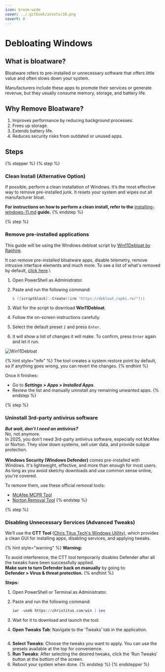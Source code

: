 ```yaml
---
icon: broom-wide
cover: ../.gitbook/assets/10.png
coverY: 0
---
```


# Debloating Windows

## What is bloatware?

Bloatware refers to pre-installed or unnecessary software that offers little value and often slows down your system.&#x20;

Manufacturers include these apps to promote their services or generate revenue, but they usually consume memory, storage, and battery life.

## Why Remove Bloatware?

1. Improves performance by reducing background processes.
2. Frees up storage.
3. Extends battery life.
4. Reduces security risks from outdated or unused apps.

## Steps

{% stepper %}
{% step %}
### Clean Install (Alternative Option)

If possible, perform a clean installation of Windows. It’s the most effective way to remove pre-installed junk. It resets your system and wipes out all manufacturer bloat.

**For instructions on how to perform a clean install, refer to the** [installing-windows-11.md](installing-windows-11.md "mention") **guide.**
{% endstep %}

{% step %}
### Remove pre-installed applications

This guide will be using the Windows debloat script by [Win11Debloat by Raphire](https://github.com/Raphire/Win11Debloat).

It can remove pre-installed bloatware apps, disable telemetry, remove intrusive interface elements and much more. To see a list of what's removed by default, [click here](https://github.com/Raphire/Win11Debloat#default-settings).\


1. Open PowerShell as Administrator.
2.  Paste and run the following command:

    ```powershell
    & ([scriptblock]::Create((irm "https://debloat.raphi.re/")))
    ```
3. Wait for the script to download **Win11Debloat**.
4. Follow the on-screen instructions carefully.
5. Select the default preset _`1`_ and press `Enter`.
6. It will show a list of changes it will make. To confirm, press `Enter` again and let it run.

![Win11Debloat](https://github.com/user-attachments/assets/010dd837-cc12-4b3e-953b-2be66e8dfd4c)

{% hint style="info" %}
The tool creates a system restore point by default, so if anything goes wrong, you can revert the changes.
{% endhint %}

Once it finishes:

* Go to _**Settings > Apps > Installed Apps**_.
* Review the list and manually uninstall any remaining unwanted apps.
{% endstep %}

{% step %}
### Uninstall 3rd-party antivirus software

_**But wait, don’t I need an antivirus?**_\
No, not anymore. \
In 2025, you don’t need 3rd-party antivirus software, especially not McAfee or Norton. They slow down systems, sell user data, and provide subpar protection.\
\
**Windows Security (Windows Defender)** comes pre-installed with Windows. It's lightweight, effective, and more than enough for most users. As long as you avoid sketchy downloads and use common sense online, you're covered.

To remove them, use these official removal tools:

* [McAfee MCPR Tool](https://download.mcafee.com/molbin/iss-loc/SupportTools/MCPR/MCPR.exe)
* [Norton Removal Tool](https://norton.com/nrnr)
{% endstep %}

{% step %}
### Disabling Unnecessary Services (Advanced Tweaks)

We’ll use the **CTT Tool** ([Chris Titus Tech's Windows Utility](https://github.com/ChrisTitusTech/winutil)), which provides a clean GUI for installing apps, disabling services, and applying tweaks.

{% hint style="warning" %}
**Warning:**&#x20;

To avoid interference, the CTT tool temporarily disables Defender after all the tweaks have been successfully applied.\
**Make sure to turn Defender back on manually** by going to:\
**Defender > Virus & threat protection.**
{% endhint %}

**Steps:**

1. Open PowerShell or Terminal as Administrator.
2.  Paste and run the following command:

    ```powershell
    iwr -useb https://christitus.com/win | iex
    ```
3. Wait for it to download and launch the tool.&#x20;
4. **Open Tweaks Tab**: Navigate to the ‘Tweaks’ tab in the application.

<figure><img src="https://github.com/user-attachments/assets/43f3c35b-eff6-4d5b-a036-095601622aca" alt=""><figcaption></figcaption></figure>

4. **Select Tweaks**: Choose the tweaks you want to apply. You can use the presets available at the top for convenience.
5. **Run Tweaks**: After selecting the desired tweaks, click the ‘Run Tweaks’ button at the bottom of the screen.
6. Reboot your system when done.
{% endstep %}
{% endstepper %}
